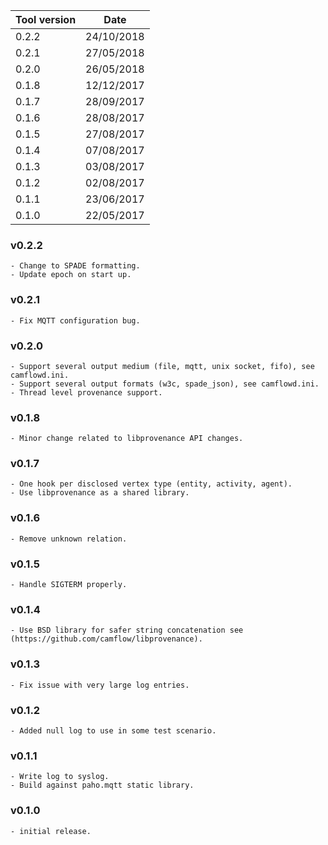 | Tool version    | Date       |
| --------------- | ---------- |
| 0.2.2           | 24/10/2018 |
| 0.2.1           | 27/05/2018 |
| 0.2.0           | 26/05/2018 |
| 0.1.8           | 12/12/2017 |
| 0.1.7           | 28/09/2017 |
| 0.1.6           | 28/08/2017 |
| 0.1.5           | 27/08/2017 |
| 0.1.4           | 07/08/2017 |
| 0.1.3           | 03/08/2017 |
| 0.1.2           | 02/08/2017 |
| 0.1.1           | 23/06/2017 |
| 0.1.0           | 22/05/2017 |

### v0.2.2
```
- Change to SPADE formatting.
- Update epoch on start up.
```

### v0.2.1
```
- Fix MQTT configuration bug.
```

### v0.2.0
```
- Support several output medium (file, mqtt, unix socket, fifo), see camflowd.ini.
- Support several output formats (w3c, spade_json), see camflowd.ini.
- Thread level provenance support.
```

### v0.1.8
```
- Minor change related to libprovenance API changes.
```

### v0.1.7
```
- One hook per disclosed vertex type (entity, activity, agent).
- Use libprovenance as a shared library.
```

### v0.1.6
```
- Remove unknown relation.
```

### v0.1.5
```
- Handle SIGTERM properly.
```

### v0.1.4
```
- Use BSD library for safer string concatenation see (https://github.com/camflow/libprovenance).
```

### v0.1.3
```
- Fix issue with very large log entries.
```

### v0.1.2
```
- Added null log to use in some test scenario.
```

### v0.1.1
```
- Write log to syslog.
- Build against paho.mqtt static library.
```

### v0.1.0
```
- initial release.
```
